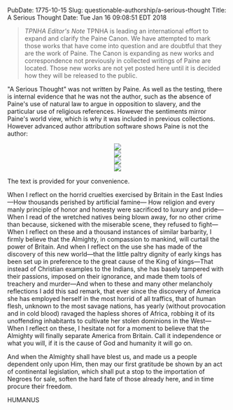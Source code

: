 PubDate: 1775-10-15
Slug: questionable-authorship/a-serious-thought
Title: A Serious Thought
Date: Tue Jan  16 09:08:51 EDT 2018


> *TPNHA Editor's Note*
> TPNHA is leading an international effort to expand and clarify the
> Paine Canon. We have attempted to mark those works that have come into
> question and are doubtful that they are the work of Paine. The Canon
> is expanding as new works and correspondence not previously in
> collected writings of Paine are located. Those new works are not yet
> posted here until it is decided how they will be released to the
> public.

"A Serious Thought" was not written by Paine. As well as the testing,
there is internal evidence that he was not the author, such as the absence of Paine's use of natural law to
argue in opposition to slavery, and the particular use of religious references. However the sentiments mirror Paine's world view, which is why it was included in previous collections. However advanced author attribution software shows Paine is not the author:


<center><img src="/images/a-serious-thought-c.png"></center>
<center><img src="/images/a-serious-thought-f.png"></center>
<center><img src="/images/a-serious-thought-g.png"></center>
<center><img src="/images/a-serious-thought-n.png"></center>

The text is provided for your convenience.

When I reflect on the horrid cruelties exercised by Britain in the
East Indies—How thousands perished by artificial famine— How religion
and every manly principle of honor and honesty were sacrificed to
luxury and pride—When I read of the wretched natives being blown away,
for no other crime than because, sickened with the miserable scene,
they refused to fight—When I reflect on these and a thousand instances
of similar barbarity, I firmly believe that the Almighty, in
compassion to mankind, will curtail the power of Britain. And when I
reflect on the use she has made of the discovery of this new
world—that the little paltry dignity of early kings has been set up in
preference to the great cause of the King of kings—That instead of
Christian examples to the Indians, she has basely tampered with their
passions, imposed on their ignorance, and made them tools of treachery
and murder—And when to these and many other melancholy reflections I
add this sad remark, that ever since the discovery of America she has
employed herself in the most horrid of all traffics, that of human
flesh, unknown to the most savage nations, has yearly (without
provocation and in cold blood) ravaged the hapless shores of Africa,
robbing it of its unoffending inhabitants to cultivate her stolen
dominions in the West— When I reflect on these, I hesitate not for a
moment to believe that the Almighty will finally separate America from
Britain. Call it independence or what you will, if it is the cause of
God and humanity it will go on.

And when the Almighty shall have blest us, and made us a people
dependent only upon Him, then may our first gratitude be shown by an
act of continental legislation, which shall put a stop to the
importation of Negroes for sale, soften the hard fate of those already
here, and in time procure their freedom.

HUMANUS
